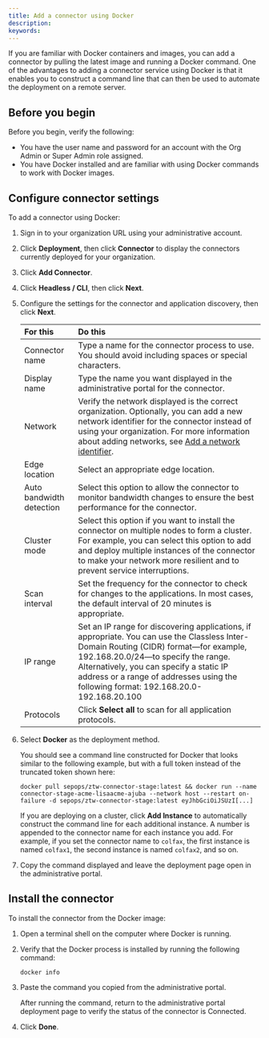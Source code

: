 ```yaml
---
title: Add a connector using Docker
description:
keywords:
---
```


If you are familiar with Docker containers and images, you can add a connector by pulling the latest image and running a Docker command.
One of the advantages to adding a connector service using Docker is that it enables you to construct a command line that can then be used to automate the deployment on a remote server.

## Before you begin

Before you begin, verify the following:

* You have the user name and password for an account with the Org Admin or Super Admin role assigned.
* You have Docker installed and are familiar with using Docker commands to work with Docker images.

## Configure connector settings

To add a connector using Docker:

1. Sign in to your organization URL using your administrative account.
2. Click **Deployment**, then click **Connector** to display the connectors currently deployed for your organization.
3. Click **Add Connector**. 
4. Click **Headless / CLI**, then click **Next**.
5. Configure the settings for the connector and application discovery, then click **Next**.
   
   | For this | Do this |
   | :--- | :--- |
   | Connector name | Type a name for the connector process to use. You should avoid including spaces or special characters. |
   | Display name | Type the name you want displayed in the administrative portal for the connector. |
   | Network | Verify the network displayed is the correct organization. Optionally, you can add a new network identifier for the connector instead of using your organization. For more information about adding networks, see [Add a network identifier](./network-identifier). |
   | Edge location | Select an appropriate edge location. |
   | Auto bandwidth detection | Select this option to allow the connector to monitor bandwidth changes to ensure the best performance for the connector. | 
   | Cluster mode | Select this option if you want to install the connector on multiple nodes to form a cluster. For example, you can select this option to add and deploy multiple instances of the connector to make your network more resilient and to prevent service interruptions. |
   | Scan interval | Set the frequency for the connector to check for changes to the applications. In most cases, the default interval of 20 minutes is appropriate. |
   | IP range | Set an IP range for discovering applications, if appropriate. You can use the Classless Inter-Domain Routing (CIDR) format—for example, 192.168.20.0/24—to specify the range. Alternatively, you can specify a static IP address or a range of addresses using the following format: 192.168.20.0-192.168.20.100 |
   | Protocols | Click **Select all** to scan for all application protocols. |
1. Select **Docker** as the deployment method.
   
   You should see a command line constructed for Docker that looks similar to the following example, but with a full token instead of the truncated token shown here:
   
   ```
   docker pull sepops/ztw-connector-stage:latest && docker run --name connector-stage-acme-lisaacme-ajuba --network host --restart on-failure -d sepops/ztw-connector-stage:latest eyJhbGciOiJSUzI[...]
   ```
   
   If you are deploying on a cluster, click **Add Instance** to automatically construct the command line for each additional instance. A number is appended to the connector name for each instance you add. For example, if you set the connector name to `colfax`, the first instance is named `colfax1`, the second instance is named `colfax2`, and so on.

2. Copy the command displayed and leave the deployment page open in the administrative portal.

## Install the connector

To install the connector from the Docker image:
1. Open a terminal shell on the computer where Docker is running.
2. Verify that the Docker process is installed by running the following command:
   
   ```
   docker info
   ```

3. Paste the command you copied from the administrative portal.
   
   After running the command, return to the administrative portal deployment page to verify the status of the connector is Connected.
1. Click **Done**.
